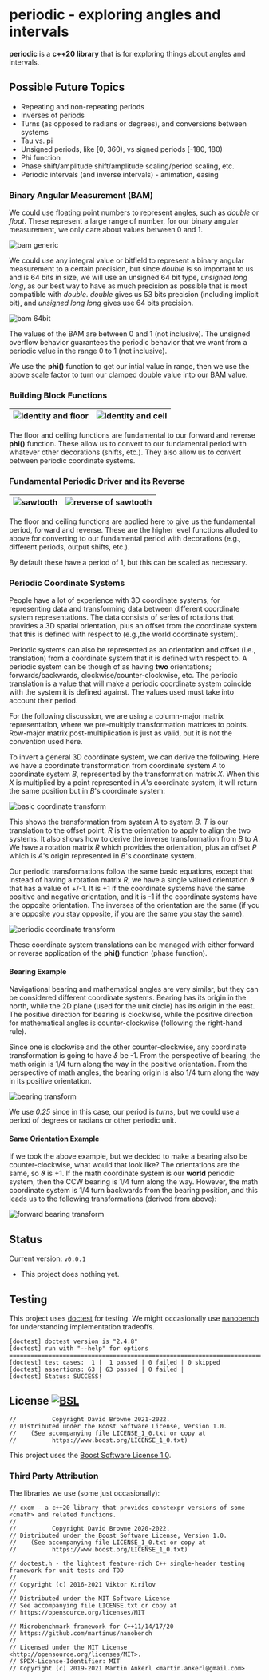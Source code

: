 # periodic - exploring angles and intervals

**periodic** is a **c++20 library** that is for exploring things about angles and intervals.

## Possible Future Topics
* Repeating and non-repeating periods
* Inverses of periods
* Turns (as opposed to radians or degrees), and conversions between systems
* Tau vs. pi
* Unsigned periods, like [0, 360), vs signed periods [-180, 180)
* Phi function
* Phase shift/amplitude shift/amplitude scaling/period scaling, etc.
* Periodic intervals (and inverse intervals) - animation, easing

### Binary Angular Measurement (BAM)
We could use floating point numbers to represent angles, such as *double* or *float*. These represent a large range of number, for our binary angular measurement, we only care about values between 0 and 1.

![bam generic](./svg/bam_generic.svg)

We could use any integral value or bitfield to represent a binary angular measurement to a certain precision, but since *double* is so important to us and is 64 bits in size, we will use an unsigned 64 bit type, *unsigned long long*, as our best way to have as much precision as possible that is most compatible with *double*. *double* gives us 53 bits precision (including implicit bit), and *unsigned long long* gives use 64 bits precision.

![bam 64bit](./svg/bam_64bit.svg)

 The values of the BAM are between 0 and 1 (not inclusive). The unsigned overflow behavior guarantees the periodic behavior that we want from a periodic value in the range 0 to 1 (not inclusive).

We use the **phi()** function to get our intial value in range, then we use the above scale factor to turn our clamped double value into our BAM value.

### Building Block Functions
![identity and floor](./svg/identity_and_floor.svg) | ![identity and ceil](./svg/identity_and_ceil.svg)
---|---|

The floor and ceiling functions are fundamental to our forward and reverse **phi()** function. These allow us to convert to our fundamental period with whatever other decorations (shifts, etc.). They also allow us to convert between periodic coordinate systems.

### Fundamental Periodic Driver and its Reverse
![sawtooth](./svg/identity_minus_floor.svg) | ![reverse of sawtooth](./svg/ceil_minus_identity.svg)
---|---|

The floor and ceiling functions are applied here to give us the fundamental period, forward and reverse. These are the higher level functions alluded to above for converting to our fundamental period with decorations (e.g., different periods, output shifts, etc.).

By default these have a period of 1, but this can be scaled as necessary.

### Periodic Coordinate Systems
People have a lot of experience with 3D coordinate systems, for representing data and transforming data between different coordinate system representations. The data consists of series of rotations that provides a 3D spatial orientation, plus an offset from the coordinate system that this is defined with respect to (e.g.,the world coordinate system).

Periodic systems can also be represented as an orientation and offset (i.e., translation) from a coordinate system that it is defined with respect to. A periodic system can be though of as having **two** orientations; forwards/backwards, clockwise/counter-clockwise, etc. The periodic translation is a value that will make a periodic coordinate system coincide with the system it is defined against. The values used must take into account their period.

For the following discussion, we are using a column-major matrix representation, where we pre-multiply transformation matrices to points. Row-major matrix post-multiplication is just as valid, but it is not the convention used here.

To invert a general 3D coordinate system, we can derive the following. Here we have a coordinate transformation from coordinate system *A* to coordinate system *B*, represented by the transformation matrix *X*. When this *X* is multiplied by a point represented in *A*'s coordinate system, it will return the same position but in *B*'s coordinate system:

![basic coordinate transform](./svg/xform.svg)

This shows the transformation from system *A* to system *B*. *T* is our translation to the offset point. *R* is the orientation to apply to align the two systems. It also shows how to derive the inverse transformation from *B* to *A*. We have a rotation matrix *R* which provides the orientation, plus an offset *P* which is *A*'s origin represented in *B*'s coordinate system.

Our periodic transformations follow the same basic equations, except that instead of having a rotation matrix *R*, we have a single valued orientation *&thetav;* that has a value of +/-1. It is +1 if the coordinate systems have the same positive and negative orientation, and it is -1 if the coordinate systems have the opposite orientation. The inverses of the orientation are the same (if you are opposite you stay opposite, if you are the same you stay the same).

![periodic coordinate transform](./svg/periodic_xform.svg)

These coordinate system translations can be managed with either forward or reverse application of the **phi()** function (phase function).

#### Bearing Example
Navigational bearing and mathematical angles are very similar, but they can be considered different coordinate systems. Bearing has its origin in the north, while the 2D plane (used for the unit circle) has its origin in the east. The positive direction for bearing is clockwise, while the positive direction for mathematical angles is counter-clockwise (following the right-hand rule).

Since one is clockwise and the other counter-clockwise, any coordinate transformation is going to have *&thetav;* be -1. From the perspective of bearing, the math origin is 1/4 turn along the way in the positive orientation. From the perspective of math angles, the bearing origin is also 1/4 turn along the way in its positive orientation.

![bearing transform](./svg/bearing.svg)

We use *0.25* since in this case, our period is *turns*, but we could use a period of degrees or radians or other periodic unit.

#### Same Orientation Example
If we took the above example, but we decided to make a bearing also be counter-clockwise, what would that look like? The orientations are the same, so *&thetav;* is +1. If the math coordinate system is our **world** periodic system, then the CCW bearing is 1/4 turn along the way. However, the math coordinate system is 1/4 turn backwards from the bearing position, and this leads us to the following transformations (derived from above):

![forward bearing transform](./svg/bearing2.svg)

## Status

Current version: `v0.0.1`

* This project does nothing yet.

## Testing

This project uses [doctest](https://github.com/onqtam/doctest) for testing. We might occasionally use [nanobench](https://github.com/martinus/nanobench) for understanding implementation tradeoffs.

```
[doctest] doctest version is "2.4.8"
[doctest] run with "--help" for options
===============================================================================
[doctest] test cases:  1 |  1 passed | 0 failed | 0 skipped
[doctest] assertions: 63 | 63 passed | 0 failed |
[doctest] Status: SUCCESS!
```

## License [![BSL](https://img.shields.io/badge/license-BSL-blue)](https://choosealicense.com/licenses/bsl-1.0/)

```
//          Copyright David Browne 2021-2022.
// Distributed under the Boost Software License, Version 1.0.
//    (See accompanying file LICENSE_1_0.txt or copy at
//          https://www.boost.org/LICENSE_1_0.txt)
```

This project uses the [Boost Software License 1.0](https://choosealicense.com/licenses/bsl-1.0/).

### Third Party Attribution 

The libraries we use (some just occasionally):

```
// cxcm - a c++20 library that provides constexpr versions of some <cmath> and related functions.
//
//          Copyright David Browne 2020-2022.
// Distributed under the Boost Software License, Version 1.0.
//    (See accompanying file LICENSE_1_0.txt or copy at
//          https://www.boost.org/LICENSE_1_0.txt)
```

```
// doctest.h - the lightest feature-rich C++ single-header testing framework for unit tests and TDD
//
// Copyright (c) 2016-2021 Viktor Kirilov
//
// Distributed under the MIT Software License
// See accompanying file LICENSE.txt or copy at
// https://opensource.org/licenses/MIT
```

```
// Microbenchmark framework for C++11/14/17/20
// https://github.com/martinus/nanobench
//
// Licensed under the MIT License <http://opensource.org/licenses/MIT>.
// SPDX-License-Identifier: MIT
// Copyright (c) 2019-2021 Martin Ankerl <martin.ankerl@gmail.com>
```
